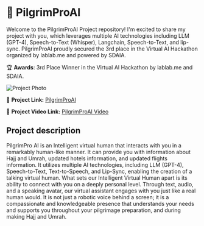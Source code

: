 # 🤖 PilgrimProAI

Welcome to the PilgrimProAI Project repository! I'm excited to share my project with you, which leverages multiple AI technologies including LLM (GPT-4), Speech-to-Text (Whisper), Langchain, Speech-to-Text, and lip-sync. PilgrimProAI proudly secured the 3rd place in the Virtual AI Hackathon organized by lablab.me and powered by SDAIA.

🏆 **Awards**: 3rd Place Winner in the Virtual AI Hackathon by lablab.me and SDAIA.

![Project Photo](https://lablab.me/_next/image?url=https%3A%2F%2Fstorage.googleapis.com%2Flablab-static-me%2Fimages%252Fsubmissions%252Fclju3j8en0010356mi02ydk0p%252Fcljn9mp7s001u336ncr9fqjot_u8213mva_imageLink.jpg&w=1080&q=75)

🔗 **Project Link:** [PilgrimProAI](https://lablab.me/event/virtual-ai-hackathon/pilgrimpro-ai/pilgrimproai)

🎥 **Project Video Link:** [PilgrimProAI Video](https://storage.googleapis.com/lablab-video-submissions/clj7emdyu0000356syrfkkkzh%2Fraw%2Fsubmission-video-x-clj7emdyu0000356syrfkkkzh-cljn9mp7s001u336ncr9fqjot.mp4)

## Project description
PilgrimPro AI is an Intelligent virtual human that interacts with you in a remarkably human-like manner. It can provide you with information about Hajj and Umrah, updated hotels information, and updated flights information. It utilizes multiple AI technologies, including LLM (GPT-4), Speech-to-Text, Text-to-Speech, and Lip-Sync, enabling the creation of a talking virtual human. What sets our Intelligent Virtual Human apart is its ability to connect with you on a deeply personal level. Through text, audio, and a speaking avatar, our virtual assistant engages with you just like a real human would. It is not just a robotic voice behind a screen; it is a compassionate and knowledgeable presence that understands your needs and supports you throughout your pilgrimage preparation, and during making Hajj and Umrah.
